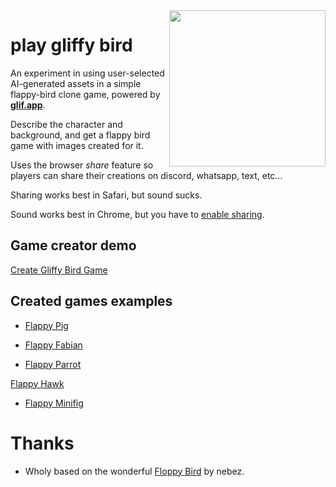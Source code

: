 <img src="screencap.png" align="right" width="250">

# play gliffy bird

An experiment in using user-selected AI-generated assets in a simple flappy-bird clone game, powered by **[glif.app](https://glif.app/)**.

Describe the character and background, and get a flappy bird game with images created for it.

Uses the browser *share* feature so players can share their creations on discord, whatsapp, text, etc...

Sharing works best in Safari, but sound sucks.

Sound works best in Chrome, but you have to [enable sharing](https://stackoverflow.com/a/74272516).


## Game creator demo

[Create Gliffy Bird Game](https://wanderingstan.github.io/glifbird/create.html)

## Created games examples

- [Flappy Pig](https://wanderingstan.github.io/glifbird/?background-image=https://res.cloudinary.com/dzkwltgyd/image/upload/v1694785374/glif-run-outputs/zkmtbqewdskxffgqjk6p.png&animal-image=https://res.cloudinary.com/dzkwltgyd/image/upload/v1694785363/glif-run-outputs/jztw2sck1r8ikn8vo2ee.jpg&gamename=Flappy%20Salamander&gamesummary=In%20this%20thrilling%20adventure%2C%20a%20brave%20salamander%20embarks%20on%20a%20treacherous%20journey%20through%20an%20underwater%20world%20filled%20with%20mesmerizing%20coral%20reefs%2C%20sparkling%20bubbles%2C%20and%20curious%20fish.%20With%20wit%20and%20determination%2C%20the%20salamander%20must%20navigate%20the%20perils%20of%20this%20enchanting%20domain%20to%20reach%20its%20destination%20unscathed.)

- [Flappy Fabian](https://wanderingstan.github.io/glifbird/?animal-image=https://res.cloudinary.com/dzkwltgyd/image/upload/v1694736128/glif-run-outputs/bjkwjz3eliezlftzq8nd.jpg&background-image=https://res.cloudinary.com/dzkwltgyd/image/upload/v1694553627/glif-run-outputs/tk5vh1eu562jbgn17xdo.png&gamename=Flappy%20Fabian&gamesummary=In%20this%20thrilling%20adventure%2C%20a%20fearless%20Fabian%20embarks%20on%20a%20treacherous%20journey%20through%20the%20Arctic%2C%20navigating%20treacherous%20sea%20ice%20and%20perilous%20waters.%20With%20determination%20and%20courage%2C%20the%20hamster%20faces%20the%20challenges%20of%20this%20icy%20environment%2C%20braving%20the%20freezing%20cold%20and%20unpredictable%20ocean%20to%20reach%20its%20destination.)

- [Flappy Parrot](https://wanderingstan.github.io/glifbird/?animal-image=https://res.cloudinary.com/dzkwltgyd/image/upload/v1694553616/glif-run-outputs/moyi8cowjlnk1kv7skgz.jpg&background-image=https://res.cloudinary.com/dzkwltgyd/image/upload/v1694553627/glif-run-outputs/tk5vh1eu562jbgn17xdo.png&gamename=Flappy%20Parrot&gamesummary=In%20this%20thrilling%20adventure%2C%20a%20fearless%20hamster%20embarks%20on%20a%20treacherous%20journey%20through%20the%20Arctic%2C%20navigating%20treacherous%20sea%20ice%20and%20perilous%20waters.%20With%20determination%20and%20courage%2C%20the%20hamster%20faces%20the%20challenges%20of%20this%20icy%20environment%2C%20braving%20the%20freezing%20cold%20and%20unpredictable%20ocean%20to%20reach%20its%20destination.)

[Flappy Hawk](https://wanderingstan.github.io/glifbird/?background-image=https://res.cloudinary.com/dzkwltgyd/image/upload/v1694716009/glif-run-outputs/jaua9miveegxth5jpweu.png&animal-image=https://res.cloudinary.com/dzkwltgyd/image/upload/v1694715997/glif-run-outputs/xv8iqeanytzlwwrjwv35.jpg&gamename=Flappy%20Hawk)

- [Flappy Minifig](https://wanderingstan.github.io/glifbird/?animal-image=https://res.cloudinary.com/dzkwltgyd/image/upload/v1694565205/glif-run-outputs/i9xrji1vj2eotmxc9n3t.jpg&background-image=https://res.cloudinary.com/dzkwltgyd/image/upload/v1694565217/glif-run-outputs/cs7f5i9xodzrzthvq1yn.png&gameName=Flappy%20Minifig)

 # Thanks

 - Wholy based on the wonderful [Floppy Bird](https://github.com/nebez/floppybird) by nebez.